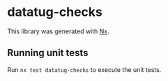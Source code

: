 # datatug-checks

This library was generated with [Nx](https://nx.dev).

## Running unit tests

Run `nx test datatug-checks` to execute the unit tests.
